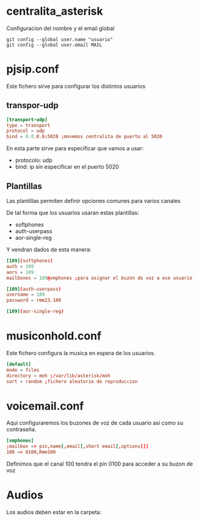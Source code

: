 # centralita_asterisk

Configuracion del nombre y el email global
```git
git config --global user.name "usuario"
git config --global user.email MAIL
```

# pjsip.conf
Este fichero sirve para configurar los distintos usuarios

## transpor-udp
```conf
[transport-udp]
type = transport
protocol = udp
bind = 0.0.0.0:5020	;movemos centralita de puerto al 5020
```
En esta parte sirve para especificar que vamos a usar:
- protocolo: udp
- bind: ip sin especificar en el puerto 5020

## Plantillas
Las plantillas permiten definir opciones comunes para varios canales

De tal forma que los usuarios usaran estas plantillas:
- softphones
- auth-userpass
- aor-single-reg

Y vendran dados de esta manera:

```conf
[109](softphones)
auth = 109
aors = 109
mailboxes = 109@vmphones ;para asignar el buzon de voz a ese usuario

[109](auth-userpass)
username = 109
password = rmm23.109

[109](aor-single-reg)
```

# musiconhold.conf
Este fichero configura la musica en espera de los usuarios.

```conf
[default]
mode = files
directory = moh	;/var/lib/asterisk/moh
sort = random ;fichero aleatorio de reproduccion
```

# voicemail.conf
Aqui configuraremos los buzones de voz de cada usuario asi como su contraseña.

```conf
[vmphones]
;mailbox => pin,name[,email[,short email[,options]]]
100 => 0100,Rmm100
```

Definimos que el canal 100 tendra el pin 0100 para acceder a su buzon de voz

# Audios
Los audios deben estar en la carpeta: 
